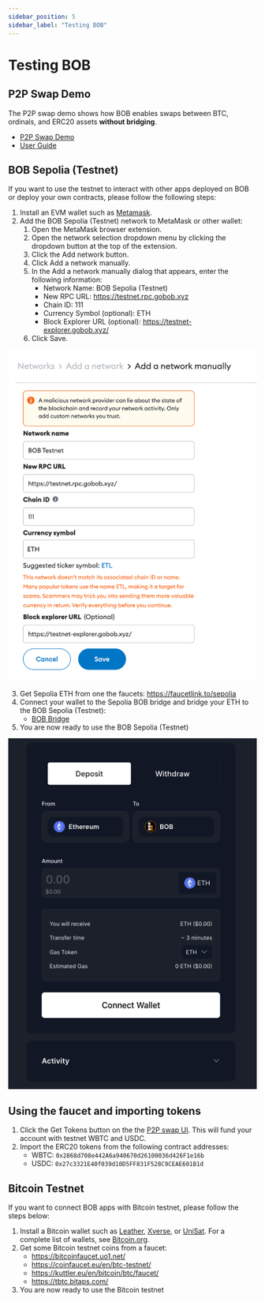 ```yaml
---
sidebar_position: 5
sidebar_label: "Testing BOB"
---
```


# Testing BOB

## P2P Swap Demo

The P2P swap demo shows how BOB enables swaps between BTC, ordinals, and ERC20 assets **without bridging**.

- [P2P Swap Demo](https://testnet.gobob.xyz/)
- [User Guide](/docs/build/examples/btc-swap/)

## BOB Sepolia (Testnet)

If you want to use the testnet to interact with other apps deployed on BOB or deploy your own contracts, please follow the following steps:

1. Install an EVM wallet such as [Metamask](https://metamask.io/).
2. Add the BOB Sepolia (Testnet) network to MetaMask or other wallet:
   1. Open the MetaMask browser extension.
   2. Open the network selection dropdown menu by clicking the dropdown button at the top of the extension.
   3. Click the Add network button.
   4. Click Add a network manually.
   5. In the Add a network manually dialog that appears, enter the following information:
      - Network Name: BOB Sepolia (Testnet)
      - New RPC URL: https://testnet.rpc.gobob.xyz
      - Chain ID: 111
      - Currency Symbol (optional): ETH
      - Block Explorer URL (optional): https://testnet-explorer.gobob.xyz/
   6. Click Save.

![MetaMask](add-to-wallet.png)

3. Get Sepolia ETH from one the faucets: https://faucetlink.to/sepolia
4. Connect your wallet to the Sepolia BOB bridge and bridge your ETH to the BOB Sepolia (Testnet):
   - [BOB Bridge](https://app.gobob.xyz/)
5. You are now ready to use the BOB Sepolia (Testnet)

![BOB Bridge](bridge.png)

## Using the faucet and importing tokens

1. Click the Get Tokens button on the the [P2P swap UI](https://testnet.gobob.xyz/demo/p2p-swap). This will fund your account with testnet WBTC and USDC.
2. Import the ERC20 tokens from the following contract addresses:
   - WBTC: `0x2868d708e442A6a940670d26100036d426F1e16b`
   - USDC: `0x27c3321E40f039d10D5FF831F528C9CEAE601B1d`

## Bitcoin Testnet

If you want to connect BOB apps with Bitcoin testnet, please follow the steps below:

1. Install a Bitcoin wallet such as [Leather](https://leather.io/), [Xverse](https://www.xverse.app/), or [UniSat](https://unisat.io/). For a complete list of wallets, see [Bitcoin.org](https://bitcoin.org/en/choose-your-wallet).
2. Get some Bitcoin testnet coins from a faucet:
   - https://bitcoinfaucet.uo1.net/
   - https://coinfaucet.eu/en/btc-testnet/
   - https://kuttler.eu/en/bitcoin/btc/faucet/
   - https://tbtc.bitaps.com/
3. You are now ready to use the Bitcoin testnet
